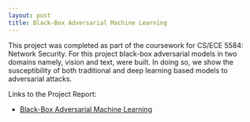 ```yaml
---
layout: post
title: Black-Box Adversarial Machine Learning
---
```

This project was completed as part of the coursework for CS/ECE 5584: Network Security.
For this project black-box adversarial models in two domains namely, vision and text, were built. In doing so, we show the susceptibility of both traditional and deep learning based models to adversarial attacks.

Links to the Project Report:
- [Black-Box Adversarial Machine Learning](http://nitinnairk.github.io/data/Network_Security_Report.pdf)

